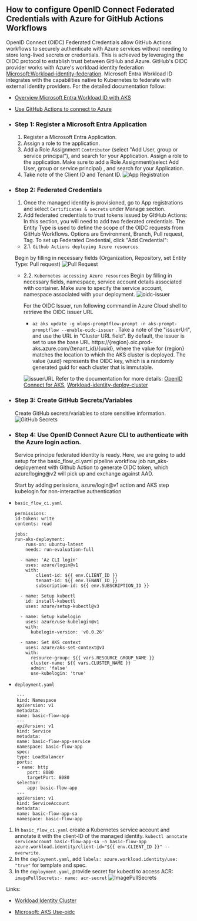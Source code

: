 ## How to configure OpenID Connect Federated Credentials with Azure for GitHub Actions Workflows
OpenID Connect (OIDC) Federated Credentials allow GitHub Actions workflows to securely authenticate with Azure services without needing to store long-lived secrets or credentials. This is achieved by leveraging the OIDC protocol to establish trust between GitHub and Azure. GitHub's OIDC provider works with Azure's workload identity federation [Microsoft:Workload-identity-federation](https://learn.microsoft.com/en-us/entra/workload-id/workload-identity-federation). Microsoft Entra Workload ID integrates with the capabilities native to Kubernetes to federate with external identity providers. For the detailed documentation follow: 
* [Overview Microsoft Entra Workload ID with AKS](https://learn.microsoft.com/en-us/azure/aks/workload-identity-overview?tabs=dotnet) 
* [Use GitHub Actions to connect to Azure](https://learn.microsoft.com/en-us/azure/developer/github/connect-from-azure?tabs=azure-portal%2Clinux) 


* ### Step 1: Register a Microsoft Entra Application
    1. Register a Microsoft Entra Application.
    2. Assign a role to the application.
    3. Add a Role Assignment `Contributor` (select "Add User, group or service principal"), and search for your Application.
    Assign a role to the application. 
    Make sure to add a Role Assignment(select Add User, group or service principal) , and search for your Application. 
    4. Take note of the Client ID and Tenant ID. 
    ![App Registration](../docs/images/app_registration.jpg)


* ### Step 2: Federated Credentials
    1. Once the managed identity is provisioned, go to App registrations and select `Certificates & secrets` under Manage section.
    2. Add federated credentials to trust tokens issued by GItHub Actions: In this section, you will need to add two federated credentials. The Entity Type is used to define the scope of the OIDC requests from GitHub Workflows. Options are Environment, Branch, Pull request, Tag. To set up Federated Credential, click "Add Credential":

    - 2.1. ``Github Actions deploying Azure resources``

    Begin by filling in necessary fields (Organization, Repository, set Entity Type: Pull request)
    ![Pull Request](../docs/images/federated_credential_pull_request.jpg)



    - 2.2. ``Kubernetes accessing Azure resources``
        Begin by filling in necessary fields, namespace, service account details associated with container. Make sure to specify the service account, namespace associated with your deployment. 
        ![oidc-issuer](../docs/images/federated_credential_aks.jpg)

        For the OIDC Issuer, run following command in Azure Cloud shell to retrieve the OIDC issuer URL
        * `az aks update -g mlops-promptflow-prompt -n aks-prompt-promptflow --enable-oidc-issuer` . Take a note of the "issuerUrl", and use the URL in "Cluster URL field". By default, the issuer is set to use the base URL https://{region}.oic.prod-aks.azure.com/{tenant_id}/{uuid}, where the value for {region} matches the location to which the AKS cluster is deployed. The value {uuid} represents the OIDC key, which is a randomly generated guid for each cluster that is immutable.

        ![issuerURL](../docs/images/issuerURL_aks.jpg)
        Refer to the documentation for more details: [OpenID Connect for AKS](https://learn.microsoft.com/en-us/azure/aks/use-oidc-issuer), [Workload-identity-deploy-cluster](https://learn.microsoft.com/en-us/azure/aks/workload-identity-deploy-cluster)


* ### Step 3: Create GitHub Secrets/Variables
    Create GitHub secrets/variables to store sensitive information.
    ![GitHub Secrets](../docs/images/github_secrets_federated.jpg)

* ### Step 4: Use OpenID Connect Azure CLI to authenticate with the Azure login action.

    Service principe federated identity is ready. Here, we are going to add setup for the basic_flow_ci.yaml pipeline workflow job run_aks-deployement with Github Action to generate OIDC token, which azure/loging@v2 will pick up and exchange against AAD. 

    Start by adding perissions, azure/login@v1 action and AKS step kubelogin for non-interactive authentication

* ``basic_flow_ci.yaml``
    ```
    permissions:
    id-token: write
    contents: read

    jobs:
    run-aks-deployment:
        runs-on: ubuntu-latest
        needs: run-evaluation-full

      - name: 'Az CLI login'
        uses: azure/login@v1
        with:
            client-id: ${{ env.CLIENT_ID }}
            tenant-id: ${{ env.TENANT_ID }}
            subscription-id: ${{ env.SUBSCRIPTION_ID }}

      - name: Setup kubectl
        id: install-kubectl
        uses: azure/setup-kubectl@v3

      - name: Setup kubelogin
        uses: azure/use-kubelogin@v1
        with:
          kubelogin-version: 'v0.0.26'

      - name: Set AKS context
        uses: azure/aks-set-context@v3
        with:
          resource-group: ${{ vars.RESOURCE_GROUP_NAME }}
          cluster-name: ${{ vars.CLUSTER_NAME }}
          admin: 'false'
          use-kubelogin: 'true'
    ```


* ``deployment.yaml``
```
    ---
    kind: Namespace
    apiVersion: v1
    metadata:
    name: basic-flow-app
    ---
    apiVersion: v1
    kind: Service
    metadata:
    name: basic-flow-app-service
    namespace: basic-flow-app
    spec:
    type: LoadBalancer
    ports:
    - name: http
        port: 8080
        targetPort: 8080
    selector:
        app: basic-flow-app
    ---
    apiVersion: v1
    kind: ServiceAccount
    metadata:
    name: basic-flow-app-sa
    namespace: basic-flow-app
```
1. In `basic_flow_ci.yaml` create a Kubernetes service account and annotate it with the client-ID of the managed identity. `kubectl annotate serviceaccount basic-flow-app-sa -n basic-flow-app azure.workload.identity/client-id="${{ env.CLIENT_ID }}" --overwrite`.
2. In the `deployment.yaml`, add `labels: azure.workload.identity/use: "true"` for template and spec.
3. In the `deployment.yaml`, provide secret for kubectl to access ACR: `imagePullSecrets:- name: acr-secret`
![ImagePullSecrets](../docs/images/aks_deployment_imagePullSecret.jpg)


Links:
* [Workload Identity Cluster](https://learn.microsoft.com/en-us/azure/aks/workload-identity-deploy-cluster)

* [Microsoft: AKS Use-oidc](https://learn.microsoft.com/en-us/azure/aks/use-oidc-issuer)